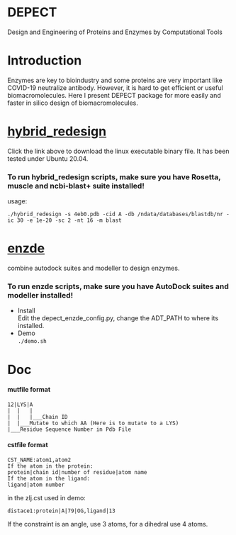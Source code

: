 # DEPECT
 Design and Engineering of Proteins and Enzymes by Computational Tools  
# Introduction
Enzymes are key to bioindustry and some proteins are very important like COVID-19 neutralize antibody. However, it is hard to get efficient or useful biomacromolecules. Here I present DEPECT package for more easily and faster in silico design of biomacromolecules.
# [hybrid_redesign](https://github.com/JinyuanSun/DEPECT/releases/download/v1.0/hybrid_redesign)
Click the link above to download the linux executable binary file. It has been tested under Ubuntu 20.04.  
### To run hybrid_redesign scripts, make sure you have Rosetta, muscle and ncbi-blast+ suite installed!
usage: 
```
./hybrid_redesign -s 4eb0.pdb -cid A -db /ndata/databases/blastdb/nr -ic 30 -e 1e-20 -sc 2 -nt 16 -m blast
```

# [enzde](https://github.com/JinyuanSun/DETECT/tree/master/enzde)
combine autodock suites and modeller to design enzymes.  
### To run enzde scripts, make sure you have AutoDock suites and modeller installed!  
 - Install  
 Edit the depect_enzde_config.py, change the ADT_PATH to where its installed.
 - Demo  
 `./demo.sh`

# Doc
#### mutfile format
```
12|LYS|A  
|  |   |  
|  |   |___Chain ID  
|  |___Mutate to which AA (Here is to mutate to a LYS)   
|___Residue Sequence Number in Pdb File   
```
#### cstfile format
```
CST_NAME:atom1,atom2
If the atom in the protein:
protein|chain id|number of residue|atom name
If the atom in the ligand:
ligand|atom number
```
in the zlj.cst used in demo:  
```
distace1:protein|A|79|OG,ligand|13  
```
If the constraint is an angle, use 3 atoms, for a dihedral use 4 atoms.  
